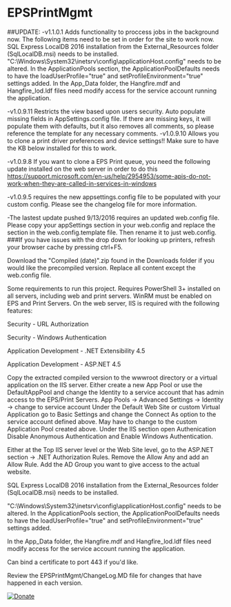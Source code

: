 # EPSPrintMgmt

##UPDATE:
-v1.1.0.1 Adds functionality to proccess jobs in the background now.  The following items need to be set in order for the site to work now.
SQL Express LocalDB 2016 installation from the External_Resources folder (SqlLocalDB.msi) needs to be installed.
"C:\Windows\System32\inetsrv\config\applicationHost.config" needs to be altered.  In the ApplicationPools section, the ApplicationPoolDefaults needs to have the loadUserProfile="true" and setProfileEnvironment="true" settings added.
            <applicationPoolDefaults managedRuntimeVersion="v4.0">
                <processModel identityType="ApplicationPoolIdentity" loadUserProfile="true" setProfileEnvironment="true" />
            </applicationPoolDefaults>
In the App_Data folder, the Hangfire.mdf and Hangfire_lod.ldf files need modify access for the service account running the application.

-v1.0.9.11 Restricts the view based upon users security.  Auto populate missing fields in AppSettings.config file.  If there are missing keys, it will populate them with defaults, but it also removes all comments, so please reference the template for any necessary comments.
-v1.0.9.10 Allows you to clone a print driver preferences and device settings!!  Make sure to have the KB below installed for this to work.

-v1.0.9.8 If you want to clone a EPS Print queue, you need the following update installed on the web server in order to do this
https://support.microsoft.com/en-us/help/2954953/some-apis-do-not-work-when-they-are-called-in-services-in-windows

-v1.0.9.5 requires the new appsettings.config file to be populated with your custom config.  Please see the changelog file for more information.


-The lastest update pushed 9/13/2016 requires an updated web.config file.  Please copy your appSettings section in your web.config and replace the section in the web.config.template file.  Then rename it to just web.config.
###If you have issues with the drop down for looking up printers, refresh your browser cache by pressing ctrl+F5.


Download the "Compiled (date)".zip found in the Downloads folder if you would like the precompiled version. Replace all content except the web.config file.

Some requirements to run this project.
Requires PowerShell 3+ installed on all servers, including web and print servers.
WinRM must be enabled on EPS and Print Servers.
On the web server, IIS is required with the following features:
  
  Security - URL Authorization
  
  Security - Windows Authentication
  
  Application Development - .NET Extensibility 4.5
  
  Application Development - ASP.NET 4.5
  
Copy the extracted compiled version to the wwwroot directory or a virtual application on the IIS server.
Either create a new App Pool or use the DefaultAppPool and change the Identity to a service account that has admin access to the EPS/Print Servers.
  App Pools -> Advanced Settings -> Identity -> change to service account
Under the Default Web Site or custom Virtual Application go to Basic Settings and change the Connect As option to the service account defined above.  May have to change to the custom Application Pool created above.
  Under the IIS section open Authenication Disable Anonymous Authentication and Enable Windows Authentication.
  
Either at the Top IIS server level or the Web Site level, go to the ASP.NET section -> .NET Authorization Rules.  Remove the Allow Any and add an Allow Rule.   Add the AD Group you want to give access to the actual website.

SQL Express LocalDB 2016 installation from the External_Resources folder (SqlLocalDB.msi) needs to be installed.

"C:\Windows\System32\inetsrv\config\applicationHost.config" needs to be altered.  In the ApplicationPools section, the ApplicationPoolDefaults needs to have the loadUserProfile="true" and setProfileEnvironment="true" settings added.
            <applicationPoolDefaults managedRuntimeVersion="v4.0">
                <processModel identityType="ApplicationPoolIdentity" loadUserProfile="true" setProfileEnvironment="true" />
            </applicationPoolDefaults>
            
In the App_Data folder, the Hangfire.mdf and Hangfire_lod.ldf files need modify access for the service account running the application.

Can bind a certificate to port 443 if you'd like.

Review the EPSPrintMgmt/ChangeLog.MD file for changes that have happened in each version.

[![Donate](https://www.paypalobjects.com/en_US/i/btn/btn_donateCC_LG.gif)](https://www.paypal.com/cgi-bin/webscr?cmd=_donations&business=JYESRLRN7N2WC&lc=US&item_name=EPS%20Print%20Management&currency_code=USD&bn=PP%2dDonationsBF%3abtn_donateCC_LG%2egif%3aNonHosted)
